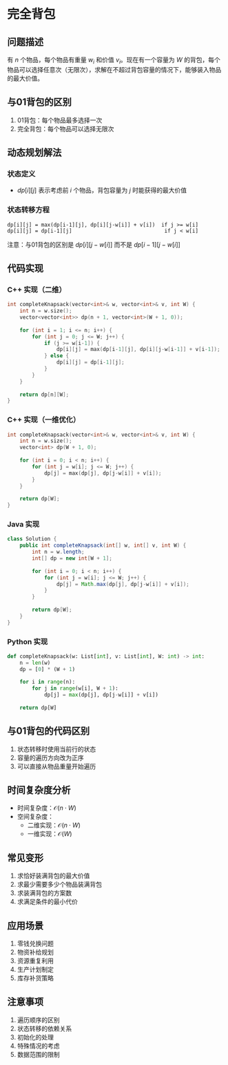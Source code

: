 # 完全背包

## 问题描述

有 $n$ 个物品，每个物品有重量 $w_i$ 和价值 $v_i$。现在有一个容量为 $W$ 的背包，每个物品可以选择任意次（无限次），求解在不超过背包容量的情况下，能够装入物品的最大价值。

## 与01背包的区别

1. 01背包：每个物品最多选择一次
2. 完全背包：每个物品可以选择无限次

## 动态规划解法

### 状态定义
- $dp[i][j]$ 表示考虑前 $i$ 个物品，背包容量为 $j$ 时能获得的最大价值

### 状态转移方程
```
dp[i][j] = max(dp[i-1][j], dp[i][j-w[i]] + v[i])  if j >= w[i]
dp[i][j] = dp[i-1][j]                              if j < w[i]
```

注意：与01背包的区别是 $dp[i][j-w[i]]$ 而不是 $dp[i-1][j-w[i]]$

## 代码实现

### C++ 实现（二维）
```c++
int completeKnapsack(vector<int>& w, vector<int>& v, int W) {
    int n = w.size();
    vector<vector<int>> dp(n + 1, vector<int>(W + 1, 0));
    
    for (int i = 1; i <= n; i++) {
        for (int j = 0; j <= W; j++) {
            if (j >= w[i-1]) {
                dp[i][j] = max(dp[i-1][j], dp[i][j-w[i-1]] + v[i-1]);
            } else {
                dp[i][j] = dp[i-1][j];
            }
        }
    }
    
    return dp[n][W];
}
```

### C++ 实现（一维优化）
```c++
int completeKnapsack(vector<int>& w, vector<int>& v, int W) {
    int n = w.size();
    vector<int> dp(W + 1, 0);
    
    for (int i = 0; i < n; i++) {
        for (int j = w[i]; j <= W; j++) {
            dp[j] = max(dp[j], dp[j-w[i]] + v[i]);
        }
    }
    
    return dp[W];
}
```

### Java 实现
```java
class Solution {
    public int completeKnapsack(int[] w, int[] v, int W) {
        int n = w.length;
        int[] dp = new int[W + 1];
        
        for (int i = 0; i < n; i++) {
            for (int j = w[i]; j <= W; j++) {
                dp[j] = Math.max(dp[j], dp[j-w[i]] + v[i]);
            }
        }
        
        return dp[W];
    }
}
```

### Python 实现
```python
def completeKnapsack(w: List[int], v: List[int], W: int) -> int:
    n = len(w)
    dp = [0] * (W + 1)
    
    for i in range(n):
        for j in range(w[i], W + 1):
            dp[j] = max(dp[j], dp[j-w[i]] + v[i])
    
    return dp[W]
```

## 与01背包的代码区别

1. 状态转移时使用当前行的状态
2. 容量的遍历方向改为正序
3. 可以直接从物品重量开始遍历

## 时间复杂度分析

- 时间复杂度：$\mathcal{O}(n \cdot W)$
- 空间复杂度：
  - 二维实现：$\mathcal{O}(n \cdot W)$
  - 一维实现：$\mathcal{O}(W)$

## 常见变形

1. 求恰好装满背包的最大价值
2. 求最少需要多少个物品装满背包
3. 求装满背包的方案数
4. 求满足条件的最小代价

## 应用场景

1. 零钱兑换问题
2. 物资补给规划
3. 资源重复利用
4. 生产计划制定
5. 库存补货策略

## 注意事项

1. 遍历顺序的区别
2. 状态转移的依赖关系
3. 初始化的处理
4. 特殊情况的考虑
5. 数据范围的限制

